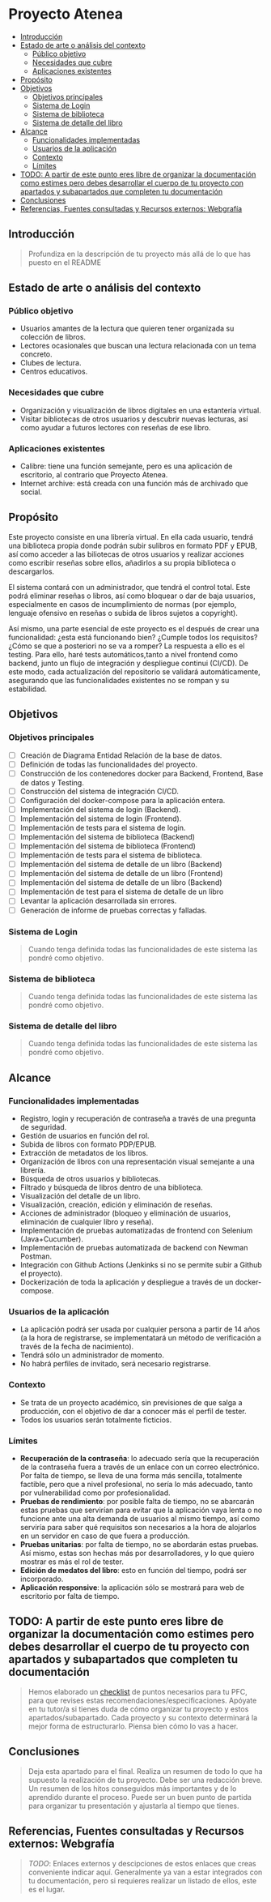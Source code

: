 # Proyecto Atenea

- [Introducción](#introducción)
- [Estado de arte o análisis del contexto](#estado-de-arte-o-análisis-del-contexto)
  - [Público objetivo](#público-objetivo)
  - [Necesidades que cubre](#necesidades-que-cubre)
  - [Aplicaciones existentes](#aplicaciones-existentes)
- [Propósito](#propósito)
- [Objetivos](#objetivos)
  - [Objetivos principales](#objetivos-principales)
  - [Sistema de Login](#sistema-de-login)
  - [Sistema de biblioteca](#sistema-de-biblioteca)
  - [Sistema de detalle del libro](#sistema-de-detalle-del-libro)
- [Alcance](#alcance)
  - [Funcionalidades implementadas](#funcionalidades-implementadas)
  - [Usuarios de la aplicación](#usuarios-de-la-aplicación)
  - [Contexto](#contexto)
  - [Límites](#límites)
- [TODO: A partir de este punto eres libre de organizar la documentación como estimes pero debes desarrollar el cuerpo de tu proyecto con apartados y subapartados que completen tu documentación](#todo-a-partir-de-este-punto-eres-libre-de-organizar-la-documentación-como-estimes-pero-debes-desarrollar-el-cuerpo-de-tu-proyecto-con-apartados-y-subapartados-que-completen-tu-documentación)
- [Conclusiones](#conclusiones)
- [Referencias, Fuentes consultadas y Recursos externos: Webgrafía](#referencias-fuentes-consultadas-y-recursos-externos-webgrafía)

## Introducción

> Profundiza en la descripción de tu proyecto más allá de lo que has puesto en el README

## Estado de arte o análisis del contexto

### Público objetivo
- Usuarios amantes de la lectura que quieren tener organizada su colección de libros.
- Lectores ocasionales que buscan una lectura relacionada con un tema concreto.
- Clubes de lectura.
- Centros educativos.

### Necesidades que cubre
- Organización y visualización de libros digitales en una estantería virtual.
- Visitar bibliotecas de otros usuarios y descubrir nuevas lecturas, así como ayudar a futuros lectores con reseñas de ese libro.

### Aplicaciones existentes
- Calibre: tiene una función semejante, pero es una aplicación de escritorio, al contrario que Proyecto Atenea.
- Internet archive: está creada con una función más de archivado que social.



## Propósito

Este proyecto consiste en una librería virtual. En ella cada usuario, tendrá una biblioteca propia donde podrán subir sulibros en formato PDF y EPUB, así como acceder a las biliotecas de otros usuarios y realizar acciones como escribir reseñas sobre ellos, añadirlos a su propia biblioteca o descargarlos.

El sistema contará con un administrador, que tendrá el control total. Este podrá eliminar reseñas o libros, así como bloquear o dar de baja usuarios, especialmente en casos de incumplimiento de normas (por ejemplo, lenguaje ofensivo en reseñas o subida de libros sujetos a copyright).

Así mismo, una parte esencial de este proyecto es el después de crear una funcionalidad: ¿esta está funcionando bien? ¿Cumple todos los requisitos? ¿Cómo se que a posteriori no se va a romper? La respuesta a ello es el testing. Para ello, haré tests automáticos,tanto a nivel frontend como backend, junto un flujo de integración y despliegue continui (CI/CD). De este modo, cada actualización del repositorio se validará automáticamente, asegurando que las funcionalidades existentes no se rompan y su estabilidad.

## Objetivos

### Objetivos principales
- [ ] Creación de Diagrama Entidad Relación de la base de datos.
- [ ] Definición de todas las funcionalidades del proyecto.
- [ ] Construcción de los contenedores docker para Backend, Frontend, Base de datos y Testing.
- [ ] Construcción del sistema de integración CI/CD.
- [ ] Configuración del docker-compose para la aplicación entera.
- [ ] Implementación del sistema de login (Backend).
- [ ] Implementación del sistema de login (Frontend).
- [ ] Implementación de tests para el sistema de login.
- [ ] Implementación del sistema de biblioteca (Backend)
- [ ] Implementación del sistema de biblioteca (Frontend)
- [ ] Implementación de tests para el sistema de biblioteca.
- [ ] Implementación del sistema de detalle de un libro (Backend)
- [ ] Implementación del sistema de detalle de un libro (Frontend)
- [ ] Implementación del sistema de detalle de un libro (Backend)
- [ ] Implementación de test para el sistema de detalle de un libro
- [ ] Levantar la aplicación desarrollada sin errores.
- [ ] Generación de informe de pruebas correctas y falladas.

### Sistema de Login
> Cuando tenga definida todas las funcionalidades de este sistema las pondré como objetivo.

### Sistema de biblioteca
> Cuando tenga definida todas las funcionalidades de este sistema las pondré como objetivo.

### Sistema de detalle del libro
> Cuando tenga definida todas las funcionalidades de este sistema las pondré como objetivo.

## Alcance

### Funcionalidades implementadas
- Registro, login y recuperación de contraseña a través de una pregunta de seguridad.
- Gestión de usuarios en función del rol.
- Subida de libros con formato PDP/EPUB.
- Extracción de metadatos de los libros.
- Organización de libros con una representación visual semejante a una librería.
- Búsqueda de otros usuarios y bibliotecas.
- Filtrado y búsqueda de libros dentro de una biblioteca.
- Visualización del detalle de un libro.
- Visualización, creación, edición y eliminación de reseñas.
- Acciones de administrador (bloqueo y eliminación de usuarios, eliminación de cualquier libro y reseña).
- Implementación de pruebas automatizadas de frontend con Selenium (Java+Cucumber).
- Implementación de pruebas automatizada de backend con Newman Postman.
- Integración con Github Actions (Jenkinks si no se permite subir a Github el proyecto).
- Dockerización de toda la aplicación y despliegue a través de un docker-compose.

### Usuarios de la aplicación
- La aplicación podrá ser usada por cualquier persona a partir de 14 años (a la hora de registrarse, se implementatará un método de verificación a través de la fecha de nacimiento).
- Tendrá sólo un administrador de momento.
- No habrá perfiles de invitado, será necesario registrarse.

### Contexto
- Se trata de un proyecto académico, sin previsiones de que salga a producción, con el objetivo de dar a conocer más el perfil de tester.
- Todos los usuarios serán totalmente ficticios.

### Límites
- **Recuperación de la contraseña**: lo adecuado sería que la recuperación de la contraseña fuera a través de un enlace con un correo electrónico. Por falta de tiempo, se lleva de una forma más sencilla, totalmente factible, pero que a nivel profesional, no sería lo más adecuado, tanto por vulnerabilidad como por profesionalidad.
- **Pruebas de rendimiento**: por posible falta de tiempo, no se abarcarán estas pruebas que servirían para evitar que la aplicación vaya lenta o no funcione ante una alta demanda de usuarios al mismo tiempo, así como serviría para saber qué requisitos son necesarios a la hora de alojarlos en un servidor en caso de que fuera a producción.
- **Pruebas unitarias**: por falta de tiempo, no se abordarán estas pruebas. Así mismo, estas son hechas más por desarrolladores, y lo que quiero mostrar es más el rol de tester.
- **Edición de medatos del libro**: esto en función del tiempo, podrá ser incorporado.
- **Aplicación responsive**: la aplicación sólo se mostrará para web de escritorio  por falta de tiempo.

## TODO: A partir de este punto eres libre de organizar la documentación como estimes pero debes desarrollar el cuerpo de tu proyecto con apartados y subapartados que completen tu documentación

> Hemos elaborado un [checklist](checklist.md) de puntos necesarios para tu PFC, para que revises estas recomendaciones/especificaciones.
> Apóyate en tu tutor/a si tienes duda de cómo organizar tu proyecto y estos apartados/subapartado. Cada proyecto y su contexto determinará la mejor forma de estructurarlo. Piensa bien cómo lo vas a hacer.

## Conclusiones

> Deja esta apartado para el final. Realiza un resumen de todo lo que ha supuesto la realización de tu proyecto. Debe ser una redacción breve. Un resumen de los hitos conseguidos más importantes y de lo aprendido durante el proceso.
> Puede ser un buen punto de partida para organizar tu presentación y ajustarla al tiempo que tienes.

## Referencias, Fuentes consultadas y Recursos externos: Webgrafía

> *TODO*: Enlaces externos y descipciones de estos enlaces que creas conveniente indicar aquí. Generalmente ya van a estar integrados con tu documentación, pero si requieres realizar un listado de ellos, este es el lugar.
